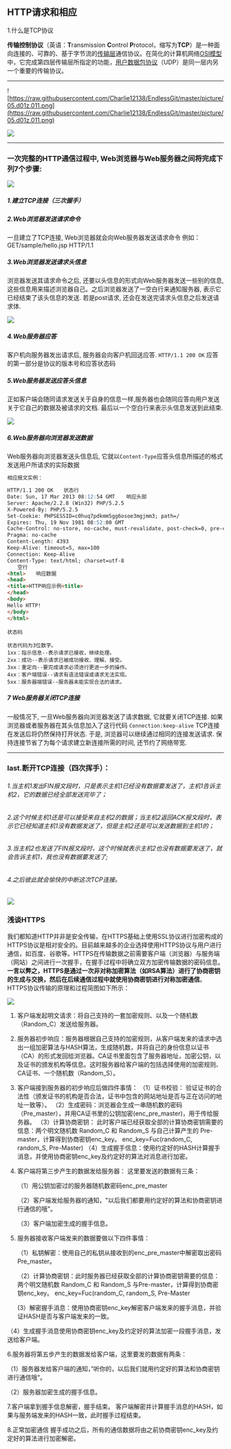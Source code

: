 ## HTTP请求和相应



1.什么是TCP协议

**传输控制协议**（英语：**T**ransmission **C**ontrol **P**rotocol，缩写为**TCP**）是一种面向连接的、可靠的、基于字节流的[传输层](https://zh.wikipedia.org/wiki/%E4%BC%A0%E8%BE%93%E5%B1%82)通信协议。在简化的计算机网络[OSI模型](https://zh.wikipedia.org/wiki/OSI%E6%A8%A1%E5%9E%8B)中，它完成第四层传输层所指定的功能，[用户数据包协议](https://zh.wikipedia.org/wiki/%E7%94%A8%E6%88%B7%E6%95%B0%E6%8D%AE%E5%8C%85%E5%8D%8F%E8%AE%AE)（UDP）是同一层内另一个重要的传输协议。

------

![https://raw.githubusercontent.com/Charlie12138/EndlessGit/master/picture/05.d01z.011.png](https://raw.githubusercontent.com/Charlie12138/EndlessGit/master/picture/05.d01z.011.png)



![](https://raw.githubusercontent.com/Charlie12138/EndlessGit/master/picture/3985563-ecf824604debcdf1.png)

------



### 一次完整的HTTP通信过程中, Web浏览器与Web服务器之间将完成下列7个步骤: 

![](https://raw.githubusercontent.com/Charlie12138/EndlessGit/master/picture/3985563-ef43bfa84bb68de1.png)



##### 1.建立TCP连接（三次握手）



##### 2.Web浏览器发送请求命令

一旦建立了TCP连接, Web浏览器就会向Web服务器发送请求命令 例如：GET/sample/hello.jsp HTTP/1.1 



##### 3.Web浏览器发送请求头信息

浏览器发送其请求命令之后, 还要以头信息的形式向Web服务器发送一些别的信息, 这些信息用来描述浏览器自己。之后浏览器发送了一空白行来通知服务器, 表示它已经结束了该头信息的发送. 若是post请求, 还会在发送完请求头信息之后发送请求体. 

![](https://raw.githubusercontent.com/Charlie12138/EndlessGit/master/picture/3985563-cd59a3899ef546e1.png)



##### 4.Web服务器应答

客户机向服务器发出请求后, 服务器会向客户机回送应答. `HTTP/1.1 200 OK` 应答的第一部分是协议的版本号和应答状态码 



##### 5.Web服务器发送应答头信息

正如客户端会随同请求发送关于自身的信息一样,服务器也会随同应答向用户发送关于它自己的数据及被请求的文档. 最后以一个空白行来表示头信息发送到此结束.

![](https://raw.githubusercontent.com/Charlie12138/EndlessGit/master/picture/3985563-c6ee8f8526f59fc0.png)



##### 6.Web服务器向浏览器发送数据

Web服务器向浏览器发送头信息后, 它就以`Content-Type`应答头信息所描述的格式发送用户所请求的实际数据

```markdown
相应报文实例：

HTTP/1.1 200 OK　　状态行
Date: Sun, 17 Mar 2013 08:12:54 GMT　  响应头部
Server: Apache/2.2.8 (Win32) PHP/5.2.5
X-Powered-By: PHP/5.2.5
Set-Cookie: PHPSESSID=c0huq7pdkmm5gg6osoe3mgjmm3; path=/
Expires: Thu, 19 Nov 1981 08:52:00 GMT
Cache-Control: no-store, no-cache, must-revalidate, post-check=0, pre-check=0
Pragma: no-cache
Content-Length: 4393
Keep-Alive: timeout=5, max=100
Connection: Keep-Alive
Content-Type: text/html; charset=utf-8
　　空行
<html>　　响应数据
<head>
<title>HTTP响应示例<title>
</head>
<body>
Hello HTTP!
</body>
</html>
```

```
状态码

状态代码为3位数字。
1xx：指示信息--表示请求已接收，继续处理。
2xx：成功--表示请求已被成功接收、理解、接受。
3xx：重定向--要完成请求必须进行更进一步的操作。
4xx：客户端错误--请求有语法错误或请求无法实现。
5xx：服务器端错误--服务器未能实现合法的请求。
```



##### 7 Web服务器关闭TCP连接

一般情况下, 一旦Web服务器向浏览器发送了请求数据, 它就要关闭TCP连接. 如果浏览器或者服务器在其头信息加入了这行代码
`Connection:keep-alive`
TCP连接在发送后将仍然保持打开状态. 于是, 浏览器可以继续通过相同的连接发送请求. 保持连接节省了为每个请求建立新连接所需的时间, 还节约了网络带宽.

------



### last.断开TCP连接（四次挥手）：

###### 1.当主机1发出FIN报文段时，只是表示主机1已经没有数据要发送了，主机1告诉主机2，它的数据已经全部发送完毕了；

###### 2.这个时候主机1还是可以接受来自主机2的数据；当主机2返回ACK报文段时，表示它已经知道主机1没有数据发送了，但是主机2还是可以发送数据到主机1的；

###### 3.当主机2也发送了FIN报文段时，这个时候就表示主机2也没有数据要发送了，就会告诉主机1，我也没有数据要发送了;

###### 4.之后彼此就会愉快的中断这次TCP连接。 

![](https://raw.githubusercontent.com/Charlie12138/EndlessGit/master/picture/3985563-c1c59148f8b26c43.png)







### 浅谈HTTPS

我们都知道HTTP并非是安全传输，在HTTPS基础上使用SSL协议进行加密构成的HTTPS协议是相对安全的。目前越来越多的企业选择使用HTTPS协议与用户进行通信，如百度、谷歌等。HTTPS在传输数据之前需要客户端（浏览器）与服务端（网站）之间进行一次握手，在握手过程中将确立双方加密传输数据的密码信息。**一言以弊之，HTTPS是通过一次非对称加密算法（如RSA算法）进行了协商密钥的生成与交换，然后在后续通信过程中就使用协商密钥进行对称加密通信**。HTTPS协议传输的原理和过程简图如下所示：

 ![](https://raw.githubusercontent.com/Charlie12138/EndlessGit/master/picture/1430132-d66d71b8bc4c14b1.png)

 

1. 客户端发起明文请求：将自己支持的一套加密规则、以及一个随机数（Random_C）发送给服务器。

   

2. 服务器初步响应：服务器根据自己支持的加密规则，从客户端发来的请求中选出一组加密算法与HASH算法，生成随机数，并将自己的身份信息以证书（CA）的形式发回给浏览器。CA证书里面包含了服务器地址，加密公钥，以及证书的颁发机构等信息。这时服务器给客户端的包括选择使用的加密规则、CA证书、一个随机数（Random_S）。

   

3. 客户端接到服务器的初步响应后做四件事情：
    （1）证书校验： 验证证书的合法性（颁发证书的机构是否合法，证书中包含的网站地址是否与正在访问的地址一致等）。
    （2）生成密码：浏览器会生成一串随机数的密码（Pre_master），并用CA证书里的公钥加密(enc_pre_master)，用于传给服务器。
    （3）计算协商密钥：
    此时客户端已经获取全部的计算协商密钥需要的信息：两个明文随机数 Random_C 和 Random_S 与自己计算产生的 Pre-master，计算得到协商密钥enc_key。
    enc_key=Fuc(random_C, random_S, Pre-Master)
    （4）生成握手信息：使用约定好的HASH计算握手消息，并使用协商密钥enc_key及约定好的算法对消息进行加密。

   

4. 客户端将第三步产生的数据发给服务器： 这里要发送的数据有三条： 

   （1）用公钥加密过的服务器随机数密码enc_pre_master 

   （2）客户端发给服务器的通知，"以后我们都要用约定好的算法和协商密钥进行通信的哦"。 

   （3）客户端加密生成的握手信息。 

   

5. 服务器接收客户端发来的数据要做以下四件事情：

   （1）私钥解密：使用自己的私钥从接收到的enc_pre_master中解密取出密码Pre_master。

   

   （2）计算协商密钥：此时服务器已经获取全部的计算协商密钥需要的信息：两个明文随机数 Random_C 和 			 Random_S 与Pre-master，计算得到协商密钥enc_key。 enc_key=Fuc(random_C, random_S, Pre-Master

   

    (3）解密握手消息：使用协商密钥enc_key解密客户端发来的握手消息，并验证HASH是否与客户端发来的一致。

​      （4）生成握手消息使用协商密钥enc_key及约定好的算法加密一段握手消息，发送给客户端。



6.服务器将第五步产生的数据发给客户端，这里要发的数据有两条： 

（1）服务器发给客户端的通知，”听你的，以后我们就用约定好的算法和协商密钥进行通信哦“。 

（2）服务器加密生成的握手信息。 

 

7.客户端拿到握手信息解密，握手结束。 客户端解密并计算握手消息的HASH，如果与服务端发来的HASH一致，此时握手过程结束。 

 

 8.正常加密通信 握手成功之后，所有的通信数据将由之前协商密钥enc_key及约定好的算法进行加密解密。 

 

 

 

 

 

 

 

 

 

 